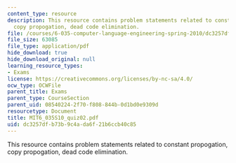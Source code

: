 ```yaml
---
content_type: resource
description: This resource contains problem statements related to constant propogation,
  copy propogation, dead code elimination.
file: /courses/6-035-computer-language-engineering-spring-2010/dc3257dfb73b9c4ada6f21b6ccb40c85_MIT6_035S10_quiz02.pdf
file_size: 63085
file_type: application/pdf
hide_download: true
hide_download_original: null
learning_resource_types:
- Exams
license: https://creativecommons.org/licenses/by-nc-sa/4.0/
ocw_type: OCWFile
parent_title: Exams
parent_type: CourseSection
parent_uid: 08540224-2f70-f808-844b-0d1bd0e9309d
resourcetype: Document
title: MIT6_035S10_quiz02.pdf
uid: dc3257df-b73b-9c4a-da6f-21b6ccb40c85
---
```

This resource contains problem statements related to constant propogation, copy propogation, dead code elimination.